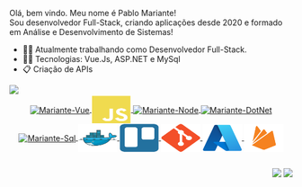 Olá, bem vindo. Meu nome é Pablo Mariante! 
<br>
Sou desenvolvedor Full-Stack, criando aplicações desde 2020 e formado em Análise e Desenvolvimento de Sistemas!

- 👨‍💻 Atualmente trabalhando como Desenvolvedor Full-Stack.
- 🕵️‍♂️ Tecnologias: Vue.Js, ASP.NET e MySql
- 📋 Criação de APIs

<div align="center" style="display: flex; flex-direction: row;">
  <a href="https://github.com/mariante">
    <img height="150" src="https://github-readme-stats.vercel.app/api?username=mariante&count_private=true&include_all_commits=true&show_icons=true&theme=gruvbox&custom_title=Pablo%20Mariante"/>
    <!--img height="150" src="https://github-readme-stats.vercel.app/api/top-langs/?username=mariante&layout=compact&langs_count=7&theme=gruvbox"/-->
  </a>
</div>
  
<div align="center">
  <a href="https://github.com/mariante">
    <img align="center" alt="Mariante-Vue" height="50" width="70" src="https://cdn.jsdelivr.net/gh/devicons/devicon/icons/vuejs/vuejs-original.svg">
    <img align="center" alt="Mariante-Js" height="50" width="70" src="https://raw.githubusercontent.com/devicons/devicon/master/icons/javascript/javascript-plain.svg">
    <img align="center" alt="Mariante-Node" height="50" width="70" src="https://cdn.jsdelivr.net/gh/devicons/devicon/icons/nodejs/nodejs-original.svg">
    <img align="center" alt="Mariante-DotNet" height="50" width="70" src="https://cdn.jsdelivr.net/gh/devicons/devicon/icons/dotnetcore/dotnetcore-original.svg">
    <img align="center" alt="Mariante-Sql" height="50" width="70" src="https://cdn.jsdelivr.net/gh/devicons/devicon/icons/mysql/mysql-original.svg">
    <img align="center" alt="Mariante-Docker" height="50" width="70" src="https://raw.githubusercontent.com/devicons/devicon/v2.14.0/icons/docker/docker-original.svg">
    <img align="center" alt="Mariante-Trello" height="50" width="70" src="https://raw.githubusercontent.com/devicons/devicon/v2.14.0/icons/trello/trello-plain.svg">
    <img align="center" alt="Mariante-Git" height="50" width="70" src="https://raw.githubusercontent.com/devicons/devicon/v2.14.0/icons/git/git-original.svg">
    <img align="center" alt="Mariante-Azure" height="50" width="70" src="https://raw.githubusercontent.com/devicons/devicon/v2.14.0/icons/azure/azure-original.svg">
    <img align="center" alt="Mariante-Firebase" height="50" width="70" src="https://raw.githubusercontent.com/devicons/devicon/v2.14.0/icons/firebase/firebase-plain.svg">
    <!--
    <img align="center" alt="Mariante-Ts" height="50" width="70" src="https://raw.githubusercontent.com/devicons/devicon/master/icons/typescript/typescript-plain.svg">
    <img align="center" alt="Mariante-HTML" height="50" width="70" src="https://raw.githubusercontent.com/devicons/devicon/master/icons/html5/html5-original.svg">
    <img align="center" alt="Mariante-CSS" height="50" width="70" src="https://raw.githubusercontent.com/devicons/devicon/master/icons/css3/css3-original.svg">
    <img align="center" alt="Mariante-Csharp" height="50" width="70" src="https://raw.githubusercontent.com/devicons/devicon/master/icons/csharp/csharp-original.svg">
    <img align="center" alt="Mariante-Php" height="50" width="70" src="https://cdn.jsdelivr.net/gh/devicons/devicon/icons/php/php-plain.svg">
    -->
  </a>
</div>
  
  ##
 
<div align="right">
  <a href="mailto:pablomariante.dm@live.com"><img src="https://img.shields.io/badge/-E--MAIL-%23333?style=for-the-badge&logo=mail.ru&logoColor=white" target="_blank"></a>
  <a href="https://www.linkedin.com/in/pablomariante/" target="_blank"><img src="https://img.shields.io/badge/-LinkedIn-%230077B5?style=for-the-badge&logo=linkedin&logoColor=white" target="_blank"></a>
</div>
